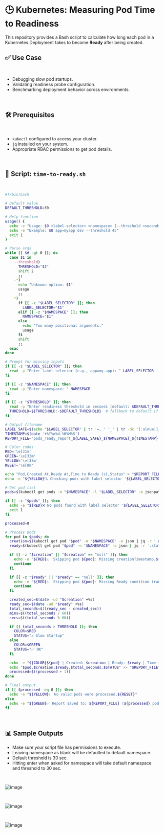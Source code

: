 # 🕒 Kubernetes: Measuring Pod Time to Readiness

This repository provides a Bash script to calculate how long each pod in a Kubernetes Deployment takes to become **Ready** after being created.

## ✅ Use Case
<br>

- Debugging slow pod startups.  
- Validating readiness probe configuration.  
- Benchmarking deployment behavior across environments.  

<br>

## 🛠️ Prerequisites
<br>

- `kubectl` configured to access your cluster.  
- `jq` installed on your system.  
- Appropriate RBAC permissions to get pod details.  

<br>

## 📜 Script: `time-to-ready.sh`
<br>

```bash
#!/bin/bash

# Default value
DEFAULT_THRESHOLD=30

# Help function
usage() {
  echo -e "Usage: $0 <label-selector> <namespace> [--threshold <seconds>]"
  echo -e "Example: $0 app=myapp dev --threshold 45"
  exit 1
}

# Parse args
while [[ $# -gt 0 ]]; do
  case $1 in
    --threshold)
      THRESHOLD="$2"
      shift 2
      ;;
    -*)
      echo "Unknown option: $1"
      usage
      ;;
    *)
      if [[ -z "$LABEL_SELECTOR" ]]; then
        LABEL_SELECTOR="$1"
      elif [[ -z "$NAMESPACE" ]]; then
        NAMESPACE="$1"
      else
        echo "Too many positional arguments."
        usage
      fi
      shift
      ;;
  esac
done

# Prompt for missing inputs
if [[ -z "$LABEL_SELECTOR" ]]; then
  read -p "Enter label selector (e.g., app=my-app): " LABEL_SELECTOR
fi

if [[ -z "$NAMESPACE" ]]; then
  read -p "Enter namespace: " NAMESPACE
fi

if [[ -z "$THRESHOLD" ]]; then
  read -p "Enter readiness threshold in seconds [default: $DEFAULT_THRESHOLD]: " THRESHOLD
  THRESHOLD=${THRESHOLD:-$DEFAULT_THRESHOLD}  # fallback to default if empty
fi

# Output filename
LABEL_SAFE=$(echo "$LABEL_SELECTOR" | tr '=, ' '_' | tr -dc '[:alnum:]_')
TIMESTAMP=$(date '+%Y%m%d-%H%M%S')
REPORT_FILE="pods_ready_report_${LABEL_SAFE}_${NAMESPACE}_${TIMESTAMP}.csv"

# Color codes
RED='\e[31m'
GREEN='\e[32m'
YELLOW='\e[33m'
RESET='\e[0m'

echo "Pod,Created At,Ready At,Time to Ready (s),Status" > "$REPORT_FILE"
echo -e "${YELLOW}🔍 Checking pods with label selector '${LABEL_SELECTOR}' in namespace '${NAMESPACE}'...${RESET}"

# Get pod list
pods=$(kubectl get pods -n "$NAMESPACE" -l "$LABEL_SELECTOR" -o jsonpath='{.items[*].metadata.name}')

if [[ -z "$pods" ]]; then
  echo -e "${RED}❌ No pods found with label selector '${LABEL_SELECTOR}' in namespace '${NAMESPACE}'.${RESET}"
  exit 1
fi

processed=0

# Process pods
for pod in $pods; do
  creation=$(kubectl get pod "$pod" -n "$NAMESPACE" -o json | jq -r '.metadata.creationTimestamp')
  ready=$(kubectl get pod "$pod" -n "$NAMESPACE" -o json | jq -r '.status.conditions[]? | select(.type=="Ready") | .lastTransitionTime')

  if [[ -z "$creation" || "$creation" == "null" ]]; then
    echo -e "${RED}⚠️  Skipping pod ${pod}: Missing creationTimestamp.${RESET}"
    continue
  fi

  if [[ -z "$ready" || "$ready" == "null" ]]; then
    echo -e "${RED}⚠️  Skipping pod ${pod}: Missing Ready condition transition time.${RESET}"
    continue
  fi

  created_sec=$(date -ud "$creation" +%s)
  ready_sec=$(date -ud "$ready" +%s)
  total_seconds=$((ready_sec - created_sec))
  mins=$((total_seconds / 60))
  secs=$((total_seconds % 60))

  if (( total_seconds > THRESHOLD )); then
    COLOR=$RED
    STATUS="⚠️ Slow Startup"
  else
    COLOR=$GREEN
    STATUS="✅ OK"
  fi

  echo -e "${COLOR}${pod} | Created: $creation | Ready: $ready | Time to Ready: ${total_seconds}s (~${mins}m${secs}s) | $STATUS${RESET}"
  echo "$pod,$creation,$ready,$total_seconds,$STATUS" >> "$REPORT_FILE"
  processed=$((processed + 1))
done

# Final output
if [[ $processed -eq 0 ]]; then
  echo -e "${YELLOW}ℹ️  No valid pods were processed.${RESET}"
else
  echo -e "${GREEN}✅ Report saved to: ${REPORT_FILE} (${processed} pods processed)${RESET}"
fi

```

<br>

## 📊 Sample Outputs

- Make sure your script file has permissions to execute.
- Leaving namespace as blank will be defaulted to default namespace.
- Default threshold is 30 sec.
- Hitting enter when asked for namespace will take default namespace and threshold to 30 sec.

<br>

![image](https://github.com/user-attachments/assets/a1236fd0-c0bd-4b25-baf1-8fc9b2731612)

<br>

![image](https://github.com/user-attachments/assets/ca29abb6-e8a1-4d18-bc37-92773c5f04a6)

<br>

![image](https://github.com/user-attachments/assets/1b5e56eb-2c5d-4e80-a6f6-d1f012e94b0c)

